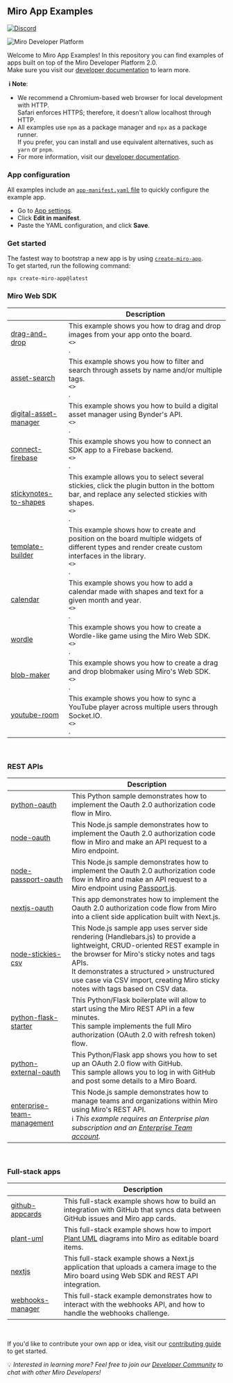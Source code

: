 ## Miro App Examples

[![Discord](https://discordapp.com/api/guilds/933103778855534614/widget.png?style=shield)](https://discord.gg/bh64hJVmS5)

<img alt="Miro Developer Platform" src="https://github.com/miroapp/app-examples/raw/main/assets/Banner.png" />

Welcome to Miro App Examples! In this repository you can find examples of apps built on top of the Miro Developer Platform 2.0. \
Make sure you visit our [developer documentation](https://developers.miro.com) to learn more.

**&nbsp;ℹ&nbsp;Note**:

- We recommend a Chromium-based web browser for local development with HTTP. \
  Safari enforces HTTPS; therefore, it doesn't allow localhost through HTTP.
- All examples use `npm` as a package manager and `npx` as a package runner. \
  If you prefer, you can install and use equivalent alternatives, such as `yarn` or `pnpm`.
- For more information, visit our [developer documentation](https://developers.miro.com).

### App configuration

All examples include an [`app-manifest.yaml` file](https://developers.miro.com/docs/app-manifest) to quickly configure the example app.

- Go to [App settings](https://miro.com/app/settings/user-profile/apps).
- Click **Edit in manifest**.
- Paste the YAML configuration, and click **Save**.

### Get started

The fastest way to bootstrap a new app is by using [`create-miro-app`](https://www.npmjs.com/package/create-miro-app). \
To get started, run the following command:

```shell
npx create-miro-app@latest
```

### Miro Web SDK

|                                                         | Description                                                                                                                                                                | 
| ------------------------------------------------------- | -------------------------------------------------------------------------------------------------------------------------------------------------------------------------- | 
| [drag-and-drop](examples/drag-and-drop)                 | This example shows you how to drag and drop images from your app onto the board.                                                                   <br>`<>`<br> . <br> |
| [asset-search](examples/asset-search)                   | This example shows you how to filter and search through assets by name and/or multiple tags.                                                       <br>`<>`<br> . <br> |
| [digital-asset-manager](examples/digital-asset-manager) | This example shows you how to build a digital asset manager using Bynder's API.                                                                    <br>`<>`<br> . <br> |
| [connect-firebase](examples/connect-firebase)           | This example shows you how to connect an SDK app to a Firebase backend.                                                                            <br>`<>`<br> . <br> |
| [stickynotes-to-shapes](examples/stickynotes-to-shapes) | This example allows you to select several stickies, click the plugin button in the bottom bar, and replace any selected stickies with shapes.      <br>`<>`<br> . <br> |
| [template-builder](examples/template-builder)           | This example shows how to create and position on the board multiple widgets of different types and render create custom interfaces in the library. <br>`<>`<br> . <br> |
| [calendar](examples/calendar)                           | This example shows you how to add a calendar made with shapes and text for a given month and year.                                                 <br>`<>`<br> . <br> |
| [wordle](examples/wordle)                               | This example shows you how to create a Wordle-like game using the Miro Web SDK.                                                                    <br>`<>`<br> . <br> |
| [blob-maker](examples/blob-maker)                       | This example shows you how to create a drag and drop blobmaker using Miro's Web SDK.                                                               <br>`<>`<br> . <br> |
| [youtube-room](examples/youtube-room)                   | This example shows you how to sync a YouTube player across multiple users through Socket.IO.                                                       <br>`<>`<br> . <br> |

<p>&nbsp;</p>

### REST APIs

|                                                                   | Description                                                                                                                                                                                                                                                                                                     |
| ----------------------------------------------------------------- | --------------------------------------------------------------------------------------------------------------------------------------------------------------------------------------------------------------------------------------------------------------------------------------------------------------- |
| [python-oauth](examples/python-oauth)                             | This Python sample demonstrates how to implement the Oauth 2.0 authorization code flow in Miro.                                                                                                                                                                                                                 |
| [node-oauth](examples/node-oauth)                                 | This Node.js sample demonstrates how to implement the Oauth 2.0 authorization code flow in Miro and make an API request to a Miro endpoint.                                                                                                                                                                     |
| [node-passport-oauth](examples/node-passport-oauth)               | This Node.js sample demonstrates how to implement the Oauth 2.0 authorization code flow in Miro and make an API request to a Miro endpoint using [Passport.js](https://www.passportjs.org/).                                                                                                                    |
| [nextjs-oauth](examples/nextjs-oauth)                             | This app demonstrates how to implement the Oauth 2.0 authorization code flow from Miro into a client side application built with Next.js.                                                                                                                                                                       |
| [node-stickies-csv](examples/node-stickies-csv)                   | This Node.js sample app uses server side rendering (Handlebars.js) to provide a lightweight, CRUD-oriented REST example in the browser for Miro's sticky notes and tags APIs.<br />It demonstrates a structured > unstructured use case via CSV import, creating Miro sticky notes with tags based on CSV data. |
| [python-flask-starter](examples/rest/python-flask-starter)        | This Python/Flask boilerplate will allow to start using the Miro REST API in a few minutes.<br />This sample implements the full Miro authorization (OAuth 2.0 with refresh token) flow.                                                                                                                        |
| [python-external-oauth](examples/python-external-oauth)           | This Python/Flask app shows you how to set up an OAuth 2.0 flow with GitHub.<br />This sample allows you to log in with GitHub and post some details to a Miro Board.                                                                                                                                           |
| [enterprise-team-management](examples/enterprise-team-management) | This Node.js sample demonstrates how to manage teams and organizations within Miro using Miro's REST API.<br />ℹ️ _This example requires an Enterprise plan subscription and an [Enterprise Team account](https://miro.com/enterprise/)._                                                                       |

<p>&nbsp;</p>

### Full-stack apps

|                                                       | Description                                                                                                                               |
| ----------------------------------------------------- | ----------------------------------------------------------------------------------------------------------------------------------------- |
| [github-appcards](examples/github-appcards)           | This full-stack example shows how to build an integration with GitHub that syncs data between GitHub issues and Miro app cards.           |
| [plant-uml](https://github.com/miroapp/miro-plantuml) | This full-stack example shows how to import [Plant UML](https://plantuml.com/) diagrams into Miro as editable board items.                |
| [nextjs](examples/nextjs-full-stack)                  | This full-stack example shows a Next.js application that uploads a camera image to the Miro board using Web SDK and REST API integration. |
| [webhooks-manager](examples/webhooks-manager/)        | This full-stack example demonstrates how to interact with the webhooks API, and how to handle the webhooks challenge.                     |

<p>&nbsp;</p>

If you'd like to contribute your own app or idea, visit our [contributing guide](CONTRIBUTING.md) to get started.

💡 _Interested in learning more? Feel free to join our [Developer Community](https://bit.ly/miro-developers) to chat with other Miro Developers!_
